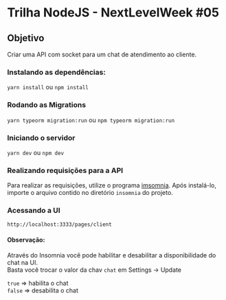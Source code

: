 # Trilha NodeJS - NextLevelWeek #05

## Objetivo
Criar uma API com socket para um chat de atendimento ao cliente.


### Instalando as dependências:
`yarn install` ou `npm install`

### Rodando as Migrations
`yarn typeorm migration:run` ou `npm typeorm migration:run`

### Iniciando o servidor
`yarn dev` ou `npm dev`

### Realizando requisições para a API
Para realizar as requisições, utilize o programa [imsomnia](https://insomnia.rest/download). Após instalá-lo, importe o arquivo contido no diretório `insomnia` do projeto.

### Acessando a UI
`http://localhost:3333/pages/client`



#### Observação:
Através do Insomnia você pode habilitar e desabilitar a disponibilidade do chat na UI. \
Basta você trocar o valor da chav `chat` em Settings -> Update

`true` => habilita o chat \
`false` => desabilita o chat